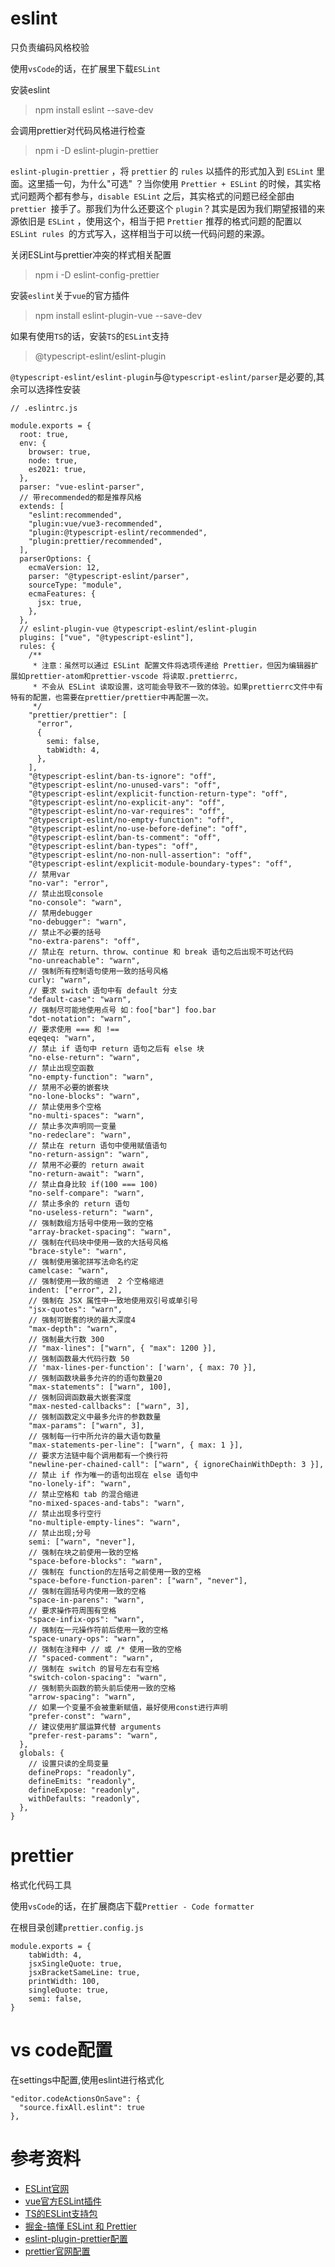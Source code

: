 # eslint
只负责编码风格校验

使用`vsCode`的话，在扩展里下载`ESLint`

安装eslint
> npm install eslint --save-dev

会调用prettier对代码风格进行检查
> npm i -D eslint-plugin-prettier

`eslint-plugin-prettier` ，将 `prettier` 的 `rules` 以插件的形式加入到 `ESLint` 里面。这里插一句，为什么"可选" ？当你使用 `Prettier + ESLint` 的时候，其实格式问题两个都有参与，`disable ESLint` 之后，其实格式的问题已经全部由 `prettier `接手了。那我们为什么还要这个 `plugin`？其实是因为我们期望报错的来源依旧是 `ESLint` ，使用这个，相当于把 `Prettier` 推荐的格式问题的配置以`ESLint rules `的方式写入，这样相当于可以统一代码问题的来源。
           
关闭ESLint与prettier冲突的样式相关配置
> npm i -D eslint-config-prettier

安装`eslint`关于`vue`的官方插件
> npm install eslint-plugin-vue --save-dev

如果有使用`TS`的话，安装`TS`的`ESLint`支持
> @typescript-eslint/eslint-plugin

`@typescript-eslint/eslint-plugin`与@`typescript-eslint/parser`是必要的,其余可以选择性安装


```
// .eslintrc.js

module.exports = {
  root: true,
  env: {
    browser: true,
    node: true,
    es2021: true,
  },
  parser: "vue-eslint-parser",
  // 带recommended的都是推荐风格
  extends: [
    "eslint:recommended",
    "plugin:vue/vue3-recommended",
    "plugin:@typescript-eslint/recommended",
    "plugin:prettier/recommended",
  ],
  parserOptions: {
    ecmaVersion: 12,
    parser: "@typescript-eslint/parser",
    sourceType: "module",
    ecmaFeatures: {
      jsx: true,
    },
  },
  // eslint-plugin-vue @typescript-eslint/eslint-plugin
  plugins: ["vue", "@typescript-eslint"],
  rules: {
    /**
     * 注意：虽然可以通过 ESLint 配置文件将选项传递给 Prettier，但因为编辑器扩展如prettier-atom和prettier-vscode 将读取.prettierrc，
     * 不会从 ESLint 读取设置，这可能会导致不一致的体验。如果prettierrc文件中有特有的配置，也需要在prettier/prettier中再配置一次。
     */
    "prettier/prettier": [
      "error",
      {
        semi: false,
        tabWidth: 4,
      },
    ],
    "@typescript-eslint/ban-ts-ignore": "off",
    "@typescript-eslint/no-unused-vars": "off",
    "@typescript-eslint/explicit-function-return-type": "off",
    "@typescript-eslint/no-explicit-any": "off",
    "@typescript-eslint/no-var-requires": "off",
    "@typescript-eslint/no-empty-function": "off",
    "@typescript-eslint/no-use-before-define": "off",
    "@typescript-eslint/ban-ts-comment": "off",
    "@typescript-eslint/ban-types": "off",
    "@typescript-eslint/no-non-null-assertion": "off",
    "@typescript-eslint/explicit-module-boundary-types": "off",
    // 禁用var
    "no-var": "error",
    // 禁止出现console
    "no-console": "warn",
    // 禁用debugger
    "no-debugger": "warn",
    // 禁止不必要的括号
    "no-extra-parens": "off",
    // 禁止在 return、throw、continue 和 break 语句之后出现不可达代码
    "no-unreachable": "warn",
    // 强制所有控制语句使用一致的括号风格
    curly: "warn",
    // 要求 switch 语句中有 default 分支
    "default-case": "warn",
    // 强制尽可能地使用点号 如：foo["bar"] foo.bar
    "dot-notation": "warn",
    // 要求使用 === 和 !==
    eqeqeq: "warn",
    // 禁止 if 语句中 return 语句之后有 else 块
    "no-else-return": "warn",
    // 禁止出现空函数
    "no-empty-function": "warn",
    // 禁用不必要的嵌套块
    "no-lone-blocks": "warn",
    // 禁止使用多个空格
    "no-multi-spaces": "warn",
    // 禁止多次声明同一变量
    "no-redeclare": "warn",
    // 禁止在 return 语句中使用赋值语句
    "no-return-assign": "warn",
    // 禁用不必要的 return await
    "no-return-await": "warn",
    // 禁止自身比较 if(100 === 100)
    "no-self-compare": "warn",
    // 禁止多余的 return 语句
    "no-useless-return": "warn",
    // 强制数组方括号中使用一致的空格
    "array-bracket-spacing": "warn",
    // 强制在代码块中使用一致的大括号风格
    "brace-style": "warn",
    // 强制使用骆驼拼写法命名约定
    camelcase: "warn",
    // 强制使用一致的缩进  2 个空格缩进
    indent: ["error", 2],
    // 强制在 JSX 属性中一致地使用双引号或单引号
    "jsx-quotes": "warn",
    // 强制可嵌套的块的最大深度4
    "max-depth": "warn",
    // 强制最大行数 300
    // "max-lines": ["warn", { "max": 1200 }],
    // 强制函数最大代码行数 50
    // 'max-lines-per-function': ['warn', { max: 70 }],
    // 强制函数块最多允许的的语句数量20
    "max-statements": ["warn", 100],
    // 强制回调函数最大嵌套深度
    "max-nested-callbacks": ["warn", 3],
    // 强制函数定义中最多允许的参数数量
    "max-params": ["warn", 3],
    // 强制每一行中所允许的最大语句数量
    "max-statements-per-line": ["warn", { max: 1 }],
    // 要求方法链中每个调用都有一个换行符
    "newline-per-chained-call": ["warn", { ignoreChainWithDepth: 3 }],
    // 禁止 if 作为唯一的语句出现在 else 语句中
    "no-lonely-if": "warn",
    // 禁止空格和 tab 的混合缩进
    "no-mixed-spaces-and-tabs": "warn",
    // 禁止出现多行空行
    "no-multiple-empty-lines": "warn",
    // 禁止出现;分号
    semi: ["warn", "never"],
    // 强制在块之前使用一致的空格
    "space-before-blocks": "warn",
    // 强制在 function的左括号之前使用一致的空格
    "space-before-function-paren": ["warn", "never"],
    // 强制在圆括号内使用一致的空格
    "space-in-parens": "warn",
    // 要求操作符周围有空格
    "space-infix-ops": "warn",
    // 强制在一元操作符前后使用一致的空格
    "space-unary-ops": "warn",
    // 强制在注释中 // 或 /* 使用一致的空格
    // "spaced-comment": "warn",
    // 强制在 switch 的冒号左右有空格
    "switch-colon-spacing": "warn",
    // 强制箭头函数的箭头前后使用一致的空格
    "arrow-spacing": "warn",
    // 如果一个变量不会被重新赋值，最好使用const进行声明
    "prefer-const": "warn",
    // 建议使用扩展运算代替 arguments
    "prefer-rest-params": "warn",
  },
  globals: {
    // 设置只读的全局变量
    defineProps: "readonly",
    defineEmits: "readonly",
    defineExpose: "readonly",
    withDefaults: "readonly",
  },
}
```

# prettier
格式化代码工具

使用`vsCode`的话，在扩展商店下载`Prettier - Code formatter`

在根目录创建`prettier.config.js`
```
module.exports = {
    tabWidth: 4,
    jsxSingleQuote: true,
    jsxBracketSameLine: true,
    printWidth: 100,
    singleQuote: true,
    semi: false,
}
```

# vs code配置
在settings中配置,使用eslint进行格式化
```
"editor.codeActionsOnSave": {
  "source.fixAll.eslint": true
},
```

# 参考资料
- [ESLint官网](https://cn.eslint.org/docs/user-guide/getting-started)
- [vue官方ESLint插件](https://eslint.vuejs.org/)
- [TS的ESLint支持包](https://github.com/typescript-eslint/typescript-eslint)
- [掘金-搞懂 ESLint 和 Prettier](https://zhuanlan.zhihu.com/p/80574300)
- [eslint-plugin-prettier配置](https://github.com/prettier/eslint-plugin-prettier#options)
- [prettier官网配置](https://prettier.io/docs/en/options.html)